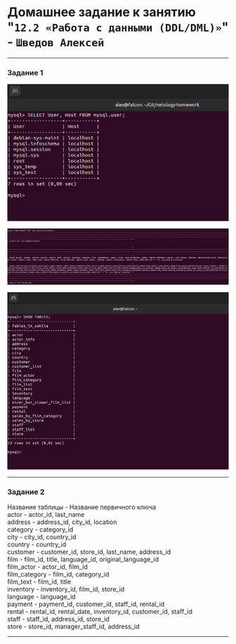 # Домашнее задание к занятию "`12.2 «Работа с данными (DDL/DML)»`" - `Шведов Алексей`

---

### Задание 1

![scrin1](https://github.com/aleksey-shv/netology-homework/blob/main/my_img/12-02_1.png)

![scrin2](https://github.com/aleksey-shv/netology-homework/blob/main/my_img/12-02_2.png)

![scrin3](https://github.com/aleksey-shv/netology-homework/blob/main/my_img/12-02_3.png)

---

### Задание 2

Название таблицы - Название первичного ключа  
actor - actor_id, last_name  
address - address_id, city_id, location  
category - category_id  
city - city_id, country_id  
country - country_id  
customer - customer_id, store_id, last_name, address_id  	
film - film_id, title, language_id, original_language_id  
film_actor - actor_id, film_id  
film_category - film_id, category_id  
film_text - film_id, title  
inventory - inventory_id, film_id, store_id  
language - language_id  
payment - payment_id, customer_id, staff_id, rental_id  
rental - rental_id, rental_date, inventory_id, customer_id, staff_id  
staff - staff_id, address_id, store_id  
store - store_id, manager_staff_id, address_id  

---



